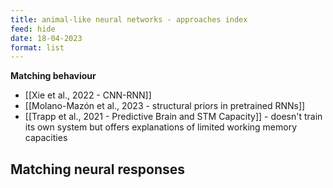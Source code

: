 ```yaml
---
title: animal-like neural networks - approaches index
feed: hide
date: 18-04-2023
format: list
---
```



**Matching behaviour**
- [[Xie et al., 2022 - CNN-RNN]]
- [[Molano-Mazón et al., 2023 - structural priors in pretrained RNNs]]
- [[Trapp et al., 2021 - Predictive Brain and STM Capacity]] - doesn't train its own system but offers explanations of limited working memory capacities


**Matching neural responses**
- 